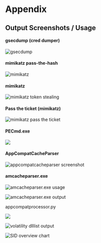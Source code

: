 # Appendix

## Output Screenshots / Usage

#### gsecdump (cred dumper)

![gsecdump](<../.gitbook/assets/image (29).png>)

#### mimikatz pass-the-hash

![mimikatz](<../.gitbook/assets/image (85) (1) (1).png>)

#### mimikatz

![mimikatz token stealing](<../.gitbook/assets/image (57) (1) (1).png>)

#### Pass the ticket (mimikatz)

![mimikatz pass the ticket](<../.gitbook/assets/image (43) (1) (1).png>)

#### PECmd.exe

![](<../.gitbook/assets/image (36).png>)

#### AppCompatCacheParser

![appcompatcacheparser screenshot](<../.gitbook/assets/image (86).png>)

#### amcacheparser.exe

![amcacheparser.exe usage](<../.gitbook/assets/image (51) (1) (1).png>)

![amcacheparser.exe output](<../.gitbook/assets/image (25).png>)

appcompatprocessor.py

![](<../.gitbook/assets/image (53) (1) (1).png>)

![volatility dlllist output](<../.gitbook/assets/image (76).png>)

![SID overview chart](<../.gitbook/assets/image (53).png>)

